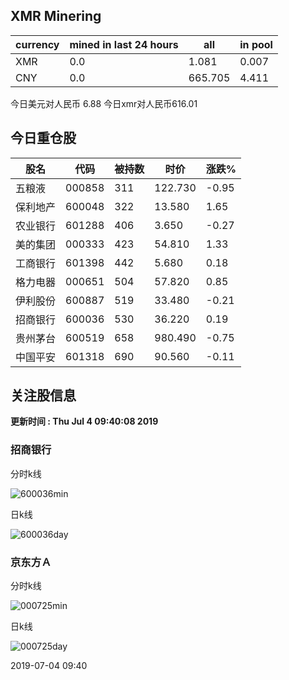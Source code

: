 ## XMR Minering

|currency|mined in last 24 hours|all|in pool|
|---|---|---|---|
|XMR|0.0|1.081|0.007|
|CNY|0.0|665.705|4.411|

今日美元对人民币 6.88	今日xmr对人民币616.01


## 今日重仓股 

|股名|代码|被持数|时价|涨跌%|
|---|---|---|---|---|
|五粮液|000858|311|122.730|-0.95|
|保利地产|600048|322|13.580|1.65|
|农业银行|601288|406|3.650|-0.27|
|美的集团|000333|423|54.810|1.33|
|工商银行|601398|442|5.680|0.18|
|格力电器|000651|504|57.820|0.85|
|伊利股份|600887|519|33.480|-0.21|
|招商银行|600036|530|36.220|0.19|
|贵州茅台|600519|658|980.490|-0.75|
|中国平安|601318|690|90.560|-0.11|

## 关注股信息
**更新时间 : Thu Jul  4 09:40:08 2019**
### 招商银行 
分时k线

![600036min](http://image.sinajs.cn/newchart/min/n/sh600036.gif)

日k线

![600036day](http://image.sinajs.cn/newchart/daily/n/sh600036.gif)

### 京东方Ａ 
分时k线

![000725min](http://image.sinajs.cn/newchart/min/n/sz000725.gif)

日k线

![000725day](http://image.sinajs.cn/newchart/daily/n/sz000725.gif)

2019-07-04 09:40